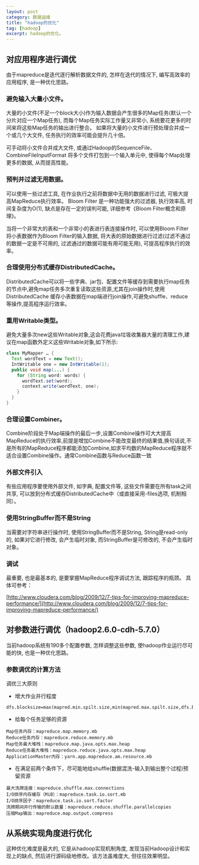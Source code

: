 ```yaml
---
layout: post
category: 数据运维
title: "hadoop的优化"
tag: [hadoop]
excerpt: hadoop的优化。
---
```


## 对应用程序进行调优

由于mapreduce是迭代逐行解析数据文件的, 怎样在迭代的情况下, 编写高效率的应用程序, 是一种优化思路。

### 避免输入大量小文件。

大量的小文件(不足一个block大小)作为输入数据会产生很多的Map任务(默认一个分片对应一个Map任务), 而每个Map任务实际工作量又非常小, 系统要花更多的时间来将这些Map任务的输出进行整合。 如果将大量的小文件进行预处理合并成一个或几个大文件, 任务执行的效率可能会提升几十倍。

可手动将小文件合并成大文件, 或通过Hadoop的SequenceFile、CombineFileInputFormat 将多个文件打包到一个输入单元中, 使得每个Map处理更多的数据, 从而提高性能。

### 预判并过滤无用数据。

可以使用一些过滤工具, 在作业执行之前将数据中无用的数据进行过滤, 可极大提高MapReduce执行效率。 Bloom Filter 是一种功能强大的过滤器, 执行效率高, 时间复杂度为O(1), 缺点是存在一定的误判可能, 详细参考《Bloom Filter概念和原理》。

当将一个非常大的表和一个非常小的表进行表连接操作时, 可以使用Bloom Filter 将小表数据作为Bloom Filter的输入数据, 将大表的原始数据进行过滤(过滤不通过的数据一定是不可用的, 过滤通过的数据可能有用可能无用), 可提高程序执行的效率。

### 合理使用分布式缓存DistributedCache。

DistributedCache可以将一些字典、jar包、配置文件等缓存到需要执行map任务的节点中,避免map任务多次重复读取这些资源,尤其在join操作时,使用DistributedCache 缓存小表数据在map端进行join操作,可避免shuffle、reduce等操作,提高程序运行效率。

### 重用Writable类型。

避免大量多次new这些Writable对象,这会花费java垃圾收集器大量的清理工作,建议在map函数外定义这些Writable对象,如下所示:

```java
class MyMapper … {
  Text wordText = new Text();
  IntWritable one = new IntWritable(1);
  public void map(...) {
    for (String word: words) {
      wordText.set(word);
      context.write(wordText, one);
    }
  }
}
```

### 合理设置Combiner。

Combine阶段处于Map端操作的最后一步,设置Combine操作可大大提高MapReduce的执行效率,前提是增加Combine不能改变最终的结果值,换句话说,不是所有的MapReduce程序都能添加Combine,如求平均数的MapReduce程序就不适合设置Combine操作。通常Combine函数与Reduce函数一致

### 外部文件引入

有些应用程序要使用外部文件, 如字典, 配置文件等, 这些文件需要在所有task之间共享, 可以放到分布式缓存DistributedCache中（或直接采用-files选项, 机制相同）。

### 使用StringBuffer而不是String	

当需要对字符串进行操作时, 使用StringBuffer而不是String, String是read-only的, 如果对它进行修改, 会产生临时对象, 而StringBuffer是可修改的, 不会产生临时对象。

### 调试

最重要, 也是最基本的, 是要掌握MapReduce程序调试方法, 跟踪程序的瓶颈。 具体可参考：

[http://www.cloudera.com/blog/2009/12/7-tips-for-improving-mapreduce-performance/](http://www.cloudera.com/blog/2009/12/7-tips-for-improving-mapreduce-performance/)

## 对参数进行调优（hadoop2.6.0-cdh-5.7.0）

当前hadoop系统有190多个配置参数, 怎样调整这些参数, 使hadoop作业运行尽可能的快, 也是一种优化思路。

### 参数调优的计算方法

调优三大原则

- 增大作业并行程度

```shell
dfs.blocksize=max(mapred.min.spilt.size,min(mapred.max.spilt.size,dfs.block.size))
```

- 给每个任务足够的资源

```shell
Map任务内存：mapreduce.map.memory.mb
Reduce任务内存：mapreduce.reduce.memory.mb
Map任务最大堆栈：mapreduce.map.java.opts.max.heap
Reduce任务最大堆栈：mapreduce.reduce.java.opts.max.heap
ApplicationMaster内存：yarn.app.mapreduce.am.resource.mb
```

- 在满足前两个条件下，尽可能地给shuffle(数据混洗-输入到输出整个过程)预留资源

```shell
最大洗牌连接：mapreduce.shuffle.max.connections
I/O排序内存缓存（MiB）：mapreduce.task.io.sort.mb
I/O排序因子：mapreduce.task.io.sort.factor
洗牌期间并行传输的默认数量：mapreduce.reduce.shuffle.parallelcopies
压缩Map输出：mapreduce.map.output.compress
```

## 从系统实现角度进行优化

这种优化难度是最大的, 它是从hadoop实现机制角度, 发现当前Hadoop设计和实现上的缺点, 然后进行源码级地修改。该方法虽难度大, 但往往效果明显。
